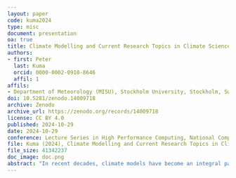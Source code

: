```yaml
---
layout: paper
code: kuma2024
type: misc
document: presentation
oa: true
title: Climate Modelling and Current Research Topics in Climate Science
authors:
- first: Peter
  last: Kuma
  orcid: 0000-0002-0910-8646
  affil: 1
affils:
- Department of Meteorology (MISU), Stockholm University, Stockholm, Sweden
doi: 10.5281/zenodo.14009718
archive: Zenodo
archive_url: https://zenodo.org/records/14009718
license: CC BY 4.0
published: 2024-10-29
date: 2024-10-29
conference: Lecture Series in High Performance Computing, National Competence Center for HPC, Bratislava, Slovakia (online)
file: Kuma (2024), Climate Modelling and Current Research Topics in Climate Science.pdf
file_size: 41342237
doc_image: doc.png
abstract: "In recent decades, climate models have become an integral part of climate science. They allow us to not only predict the Earth's future climate but also to reconstruct the past and better understand the present climate. In this talk, you will learn how they work, what supercomputers they run on, and the broader context of climate change and human impact on the climate."
---
```

